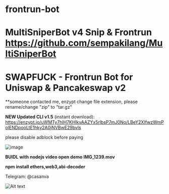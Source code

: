 # frontrun-bot

# MultiSniperBot v4 Snip & Frontrun https://github.com/sempakilang/MultiSniperBot



# SWAPFUCK - Frontrun Bot for Uniswap &amp; Pancakeswap v2


**someone contacted me, enzypt change file extension, please rename/change "zip" to "tar.gz"


**NEW Updated CLI v1.5** (instant download): https://enzypt.io/uWMTy7hIH7KHlkvAAZYx5rlbsP7mJ0No/LBeY2XIfwzWmPolENDpooLtE1hky2A0jNVBwE29bvls

please disable adblock before paying

![image](https://user-images.githubusercontent.com/57033929/118358864-fe45ff00-b5aa-11eb-8855-ad40cdbd3400.png)



**BUIDL with nodejs video open demo IMG_1239.mov**

**npm install ethers,web3,abi-decoder**




Telegram: @casanva





![Alt text](Untitled.jpg)







